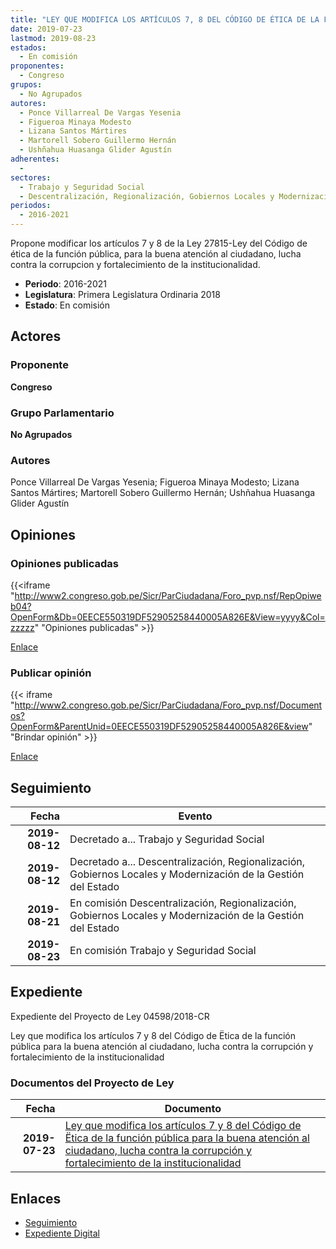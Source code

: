 ```yaml
---
title: "LEY QUE MODIFICA LOS ARTÍCULOS 7, 8 DEL CÓDIGO DE ÉTICA DE LA FUNCIÓN PÚBLICA PARA LA BUENA ATENCIÓN AL CIUDADANO LUCHA CONTRA LA CORRUPCIÓN Y FORTALECIMIENTO DE LA INSTITUCIONALIDAD"
date: 2019-07-23
lastmod: 2019-08-23
estados: 
  - En comisión
proponentes: 
  - Congreso
grupos: 
  - No Agrupados
autores: 
  - Ponce Villarreal De Vargas Yesenia
  - Figueroa Minaya Modesto
  - Lizana Santos Mártires
  - Martorell Sobero Guillermo Hernán
  - Ushñahua Huasanga Glider Agustín
adherentes: 
  - 
sectores: 
  - Trabajo y Seguridad Social
  - Descentralización, Regionalización, Gobiernos Locales y Modernización de la Gestión del Estado
periodos: 
  - 2016-2021
---
```


Propone modificar los artículos 7 y 8 de la Ley 27815-Ley del Código de ética de la función pública, para la buena atención al ciudadano, lucha contra la corrupcion y fortalecimiento de la institucionalidad.

- **Periodo**: 2016-2021
- **Legislatura**: Primera Legislatura Ordinaria 2018
- **Estado**: En comisión

## Actores

### Proponente

**Congreso**

### Grupo Parlamentario

**No Agrupados**

### Autores

Ponce Villarreal De Vargas Yesenia; Figueroa Minaya Modesto; Lizana Santos Mártires; Martorell Sobero Guillermo Hernán; Ushñahua Huasanga Glider Agustín


## Opiniones

### Opiniones publicadas

{{<iframe "http://www2.congreso.gob.pe/Sicr/ParCiudadana/Foro_pvp.nsf/RepOpiweb04?OpenForm&Db=0EECE550319DF52905258440005A826E&View=yyyy&Col=zzzzz" "Opiniones publicadas" >}}

[Enlace](http://www2.congreso.gob.pe/Sicr/ParCiudadana/Foro_pvp.nsf/RepOpiweb04?OpenForm&Db=0EECE550319DF52905258440005A826E&View=yyyy&Col=zzzzz)
### Publicar opinión

{{< iframe "http://www2.congreso.gob.pe/Sicr/ParCiudadana/Foro_pvp.nsf/Documentos?OpenForm&ParentUnid=0EECE550319DF52905258440005A826E&view" "Brindar opinión" >}}

[Enlace](http://www2.congreso.gob.pe/Sicr/ParCiudadana/Foro_pvp.nsf/Documentos?OpenForm&ParentUnid=0EECE550319DF52905258440005A826E&view)

## Seguimiento

| Fecha | Evento |
|------:|--------|
| **2019-08-12** | Decretado a... Trabajo y Seguridad Social|
| **2019-08-12** | Decretado a... Descentralización, Regionalización, Gobiernos Locales y Modernización de la Gestión del Estado|
| **2019-08-21** | En comisión Descentralización, Regionalización, Gobiernos Locales y Modernización de la Gestión del Estado|
| **2019-08-23** | En comisión Trabajo y Seguridad Social|


## Expediente

Expediente del Proyecto de Ley 04598/2018-CR

Ley que modifica los artículos 7 y 8 del Código de Ëtica de la función pública para la buena atención al ciudadano, lucha contra la corrupción y fortalecimiento de la institucionalidad


### Documentos del Proyecto de Ley

| Fecha | Documento |
|------:|--------|
| **2019-07-23** | [Ley que modifica los artículos 7 y 8 del Código de Ëtica de la función pública para la buena atención al ciudadano, lucha contra la corrupción y fortalecimiento de la institucionalidad](http://www.leyes.congreso.gob.pe/Documentos/2016_2021/Proyectos_de_Ley_y_de_Resoluciones_Legislativas/PL0459820190723.pdf) |

## Enlaces 

- [Seguimiento](http://www2.congreso.gob.pe/Sicr/TraDocEstProc/CLProLey2016.nsf/f7fff46988ca05b1052578e100829cc7/432703ac2ec6879d052584400080e037?OpenDocument)
- [Expediente Digital](http://www2.congreso.gob.pe/Sicr/TraDocEstProc/CLProLey2016.nsf/f7fff46988ca05b1052578e100829cc7/432703ac2ec6879d052584400080e037?OpenDocument&Click=05257FB7005EB655.eb71d0cf91d8294e05256cdf006b5706/$Body/0.1C6C)

